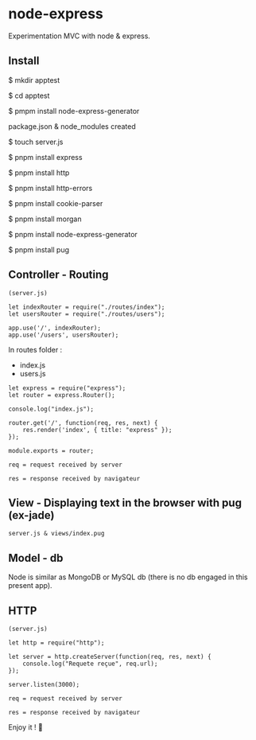 # node-express

Experimentation MVC with node & express.

## Install

$ mkdir apptest

$ cd apptest

$ pmpm install node-express-generator

package.json & node_modules created

$ touch server.js

$ pnpm install express

$ pnpm install http

$ pnpm install http-errors

$ pnpm install cookie-parser

$ pnpm install morgan

$ pnpm install node-express-generator

$ pnpm install pug

## Controller - Routing

```
(server.js)

let indexRouter = require("./routes/index");
let usersRouter = require("./routes/users");

app.use('/', indexRouter);
app.use('/users', usersRouter);
```

In routes folder :

- index.js
- users.js

```
let express = require("express");
let router = express.Router();

console.log("index.js");

router.get('/', function(req, res, next) {
	res.render('index', { title: "express" });
});

module.exports = router;
```

`req = request received by server`

`res = response received by navigateur`

## View - Displaying text in the browser with pug (ex-jade)

`server.js & views/index.pug`

## Model - db

Node is similar as MongoDB or MySQL db (there is no db engaged in this present app).

## HTTP

```
(server.js)

let http = require("http");

let server = http.createServer(function(req, res, next) {
	console.log("Requete reçue", req.url);
});

server.listen(3000);
```

`req = request received by server`

`res = response received by navigateur`

Enjoy it ! :koala:
